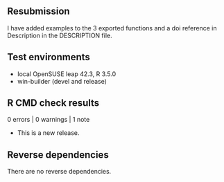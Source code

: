 ## Resubmission

I have added examples to the 3 exported functions and a doi reference in Description in the DESCRIPTION file.

## Test environments
* local OpenSUSE leap 42.3, R 3.5.0
* win-builder (devel and release)

## R CMD check results

0 errors | 0 warnings | 1 note

* This is a new release.

## Reverse dependencies

There are no reverse dependencies.

